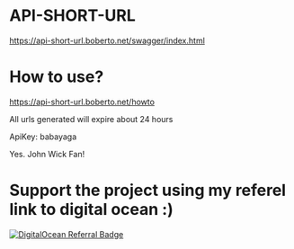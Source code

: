 # API-SHORT-URL

https://api-short-url.boberto.net/swagger/index.html

# How to use?

https://api-short-url.boberto.net/howto

All urls generated will expire about 24 hours

ApiKey: babayaga

Yes. John Wick Fan!

# Support the project using my referel link to digital ocean :)

[![DigitalOcean Referral Badge](https://web-platforms.sfo2.cdn.digitaloceanspaces.com/WWW/Badge%201.svg)](https://www.digitalocean.com/?refcode=73a251126fbd&utm_campaign=Referral_Invite&utm_medium=Referral_Program&utm_source=badge)